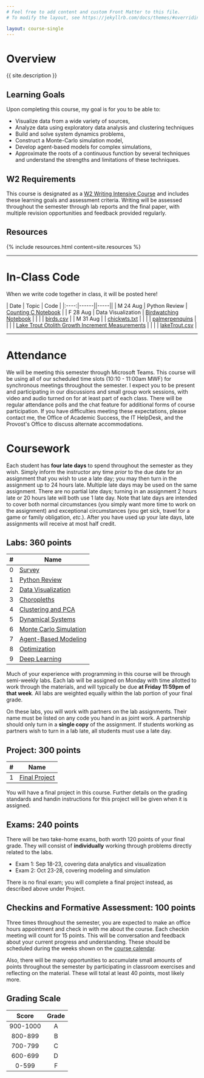 ```yaml
---
# Feel free to add content and custom Front Matter to this file.
# To modify the layout, see https://jekyllrb.com/docs/themes/#overriding-theme-defaults

layout: course-single
---
```


# <a name="description">Overview</a>

{{ site.description }}

## <a name="goals">Learning Goals</a>

Upon completing this course, my goal is for you to be able to:

* Visualize data from a wide variety of sources,
* Analyze data using exploratory data analysis and clustering techniques
* Build and solve system dynamics problems,
* Construct a Monte-Carlo simulation model,
* Develop agent-based models for complex simulations,
* Approximate the roots of a continuous function by several techniques and understand the strengths and limitations of these techniques.

## W2 Requirements

This course is designated as a <a href="https://www.hendrix.edu/Faculty_Handbook/2020-2021/Academic_Policies_and_Procedures/F_2_c__Writing_Across_the_Curriculum/">W2 Writing Intensive Course</a> and
includes these learning goals and assessment criteria. Writing will be assessed throughout
the semester through lab reports and the final paper, with multiple revision
opportunities and feedback provided regularly.

## <a name="resources">Resources</a>

{% include resources.html content=site.resources %}

<hr>

# <a name="inclasscode">In-Class Code</a>

When we write code together in class, it will be posted here!

| Date | Topic | Code |
|:----:|------||-----||
| M 24 Aug | Python Review | [Counting C Notebook](https://nbviewer.jupyter.org/urls/hendrix-cs.github.io/csci285/assets/code/Counting_Cs.ipynb) |
| F 28 Aug | Data Visualization | [Birdwatching Notebook](https://nbviewer.jupyter.org/urls/hendrix-cs.github.io/csci285/assets/code/Goadrich%20Bird%20Data.ipynb) |
| | | [birds.csv]({{site.baseurl}}/assets/data/goadrich_summer_bird_journal_2020.csv) |
| M 31 Aug | | [chickwts.txt]({{site.baseurl}}/assets/data/chickwts.txt) |
| | | [palmerpenquins](https://github.com/allisonhorst/palmerpenguins) |
| | | [Lake Trout Otolith Growth Increment Measurements](https://alaska.usgs.gov/products/data.php?dataid=306) |
| | | [lakeTrout.csv]({{site.baseurl}}/assets/data/lakeTrout.csv)  |

<hr>

# Attendance

We will be meeting this semester through Microsoft Teams.
This course will be using all of our scheduled time slots (10:10 - 11:00am MWF) for synchronous meetings
throughout the semester. I expect you to be present and participating in our discussions
and small group work sessions, with video and audio turned on for at least part of
each class. There will be regular attendance polls and the chat feature for additional
forms of course participation. If you have difficulties meeting these expectations,
please contact me, the Office of Academic Success, the IT HelpDesk, and the Provost's Office
to discuss alternate accommodations.

# Coursework

Each student has **four late days** to spend throughout the semester as they wish.
Simply inform the instructor any time *prior* to the due date for an assignment
that you wish to use a late day; you may then turn in the assignment up to 24
hours late. Multiple late days may be used on the same assignment. There are no
partial late days; turning in an assignment 2 hours late or 20 hours late will
both use 1 late day. Note that late days are intended to cover both normal
circumstances (you simply want more time to work on the assignment) and
exceptional circumstances (you get sick, travel for a game or family
obligation, *etc.*). After you have used up your late days, late assignments
will receive at most half credit.

<!--
| #  | Name |
|:--:|-----|
|0 | [Info Sheet](https://docs.google.com/forms/d/e/1FAIpQLSdtxgmw2tL6IzzK0qq3Fw2h2FTFmGHoTRs8p6wTfTToUn7pZg/viewform?usp=sf_link) |
-->

## <a name="labs">Labs</a>: 360 points

| #  | Name |
|:--:|-----|
|0 | [Survey](https://forms.gle/9MBCMbJe1THhxX3n6) |
|1 | [Python Review]({{site.baseurl}}/labs/python-review.html) |
|2 | [Data Visualization]({{site.baseurl}}/labs/visualization.html) |
|3 | [Choropleths]({{site.baseurl}}/labs/gismashup.html) |
|4 | [Clustering and PCA]({{site.baseurl}}/labs/kmeans-pca.html) |
|5 | [Dynamical Systems]({{site.baseurl}}/labs/dynamical.html) |
|6 | [Monte Carlo Simulation]({{site.baseurl}}/labs/montecarlo.html) |
|7 | [Agent-Based Modeling]({{site.baseurl}}/labs/abm.html) |
|8 | [Optimization]({{site.baseurl}}/labs/optimization.html) |
|9 | [Deep Learning]({{site.baseurl}}/labs/deep-learning.html) |

Much of your experience with programming in this course will be through semi-weekly labs. Each lab will be assigned on Monday with time allotted to work through the materials, and will typically be due **at Friday 11:59pm of that week**. All labs are weighted equally within the lab portion of your final grade.

On these labs, you will work with partners on the lab assignments. Their name must be listed on any code you hand in as joint work. A partnership should only turn in a **single copy** of the assignment. If students working as partners wish to turn in a lab late, all students must use a late day.

## <a name="projects">Project</a>: 300 points

| #  | Name |
|:--:|-----|
|1 | [Final Project]({{site.baseurl}}/projects/project.html)  |

You will have a final project in this course.
Further details on the grading standards and handin instructions for this
project will be given when it is assigned.

## <a name="exams">Exams</a>: 240 points

There will be two take-home exams, both worth 120 points of
your final grade. They will consist of **individually** working through
problems directly related to the labs.

* Exam 1: Sep 18-23, covering data analytics and visualization
* Exam 2: Oct 23-28, covering modeling and simulation

There is no final exam; you will complete a final project instead, as described above under Project.

## <a name="hwqz">Checkins and Formative Assessment</a>: 100 points

Three times throughout the semester, you are expected to
make an office hours appointment and check in with me about the course. Each checkin
meeting will count for 15 points.
This will be conversation and feedback about your current progress and understanding.
These should be scheduled during the weeks shown
on the [course calendar](https://app.teamgantt.com/public/projects/calendar/2020-08-01?ids=2238941&projectIds=2238941&publicKeys=fItPsEP7nOQ4).

Also, there will be many opportunities to accumulate small amounts of points
throughout the semester by participating in classroom exercises and
reflecting on the material. These will total at least 40 points, most likely more.

## <a name="scale">Grading Scale</a>

| Score  | Grade  |
|:------:|:------:|
| 900-1000  | A   |
| 800-899   | B   |
| 700-799   | C   |
| 600-699   | D   |
| 0-599     | F   |
